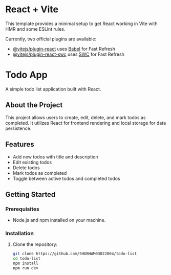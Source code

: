 # React + Vite

This template provides a minimal setup to get React working in Vite with HMR and some ESLint rules.

Currently, two official plugins are available:

- [@vitejs/plugin-react](https://github.com/vitejs/vite-plugin-react/blob/main/packages/plugin-react/README.md) uses [Babel](https://babeljs.io/) for Fast Refresh
- [@vitejs/plugin-react-swc](https://github.com/vitejs/vite-plugin-react-swc) uses [SWC](https://swc.rs/) for Fast Refresh

# Todo App

A simple todo list application built with React.

## About the Project

This project allows users to create, edit, delete, and mark todos as completed. It utilizes React for frontend rendering and local storage for data persistence.

## Features

- Add new todos with title and description
- Edit existing todos
- Delete todos
- Mark todos as completed
- Toggle between active todos and completed todos

## Getting Started

### Prerequisites

- Node.js and npm installed on your machine.

### Installation

1. Clone the repository:

   ```bash
   git clone https://github.com/SHUBHAM03022004/todo-list
   cd todo-list
   npm install
   npm run dev

